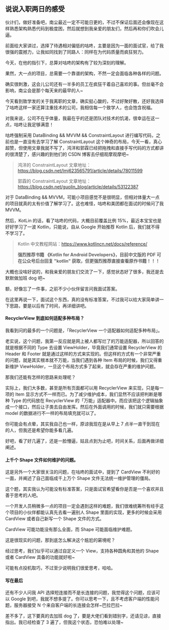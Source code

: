 ## 说说入职两日的感受

伙计们，做好准备吧，南尘最近一定不可能日更的，不过不保证后面还会像现在这样熟悉架构熟悉代码到极度困，然后就想到我亲爱的朋友们，然后再和你们吹会儿逼。

前面给大家讲过，选择了待遇相对偏低的咕咚，主要是因为一面的面试官，给了我很强的震撼力，让我如同找到了同路人：同样在为代码质量而疯狂努力。

今天，在他的指引下，总算对咕咚的架构有了较为深刻的理解。

果然，大一点的项目，总需要一个靠谱的架构，不然一定会面临各种各样的问题。

确实很刺激，这会儿公司还有一半多的员工在疯狂干着自己喜欢的事。但丝毫不会影响，南尘会是那个每天来的最早的人~

今天看到致学发的关于我离职的文章，确实挺心酸的，不过好聚好散，还好我选择了咕咚这样一家还算注重技术的公司，我相信每一个致学人，也会饱含祝福。

对我来说，公司不在乎体量，我最在乎的还是团队对技术的饥渴，很幸运在这一点，咕咚让我足够满意！

咕咚强制采用 DataBinding && MVVM && ConstraintLayout 进行编写代码，之前也是一直没有去学习了解 ConstraintLayout 这个神奇的布局，今天一看，真心超赞，但使用文章我就不写了，鸿洋和郭霖已经把拖拽和直接手写代码的方式都讲的很清楚了，感兴趣的到他们的 CSDN 博客去仔细观摩观摩吧~

> 鸿洋的 ConstraintLayout 文章地址：https://blog.csdn.net/lmj623565791/article/details/78011599
>
> 郭霖的 ConstraintLayout 文章地址：https://blog.csdn.net/guolin_blog/article/details/53122387

对于 DataBinding && MVVM，可能小项目感觉不是很明显，但相对体量大一点的项目就真的太有价值了解学习了。这也难怪，咕咚和美团都在面试的时候问了我 MVVM。

然后，KotLin 的话，看了咕咚的代码，大概目前覆盖比例 15%，最近本宝宝也是好好学习了一波 Kotlin，只能说，自从 Google 开始推荐 Kotlin 后，我们就不得不学习了。

> Kotlin 中文教程网站：https://www.kotlincn.net/docs/reference/
>
> **强烈推荐书籍 《Kotlin for Android Developers》，目前中文版的 PDF 可在公众号后台回复 "kotlin" 获取，但更强烈推荐直接查看原作书籍！！！**

大概也没啥好说的，和我亲爱的朋友们交流了一下，感觉状态好了很多，我还是去默默做加班 dog 吧~

额，好像忘了一件事，之前不少小伙伴留言问我面试答案。

在这里再说一下，面试这个东西，真的没有标准答案，不过我可以给大家简单讲一下思路，要是以后有了时间，再详细讲吧。

#### RecyclerView 到底如何适配多种布局？

我看到问的最多的一个问题是，「RecyclerView 一个适配器如何适配多种布局」。

老实说，这个问题，我第一反应就是网上被人都写烂了的万能适配器，所以回答的就是根据不同的 Type 去设置 ViewHolder，毕竟我们通常设置 RecyclerView 的 Header 和 Footer 就是通过这样的方式来实现的。但这样的方式有一个非常严重的问题，就是其实根本就不万能，当我们遇到各种 Item 布局的时候，我们又得重新维护 ViewHolder，一旦这个布局方式多了起来，就会存在严重的维护问题。

那我们还能有怎样的思路来处理呢？

实际上，我们大多数，甚至是所有页面都可以用 RecyclerView 来实现，只是每一项的 Item 显示方式不一样而已。为了减少维护成本，我们显然不应该把判断是哪种 Type 的代码放在 RecyclerView 的「万能」适配器中。而应该把这个逻辑抽象成一个接口，然后让子类去自由发挥。然后在外面调用的时候，我们就只需要根据 model 的数据进行不一样的布局填充就可以了。

你可能会有点晕，其实我自己也一样，原谅我现在是从早上 7 点半一直干到现在的人，但我还是希望你能多看几遍。

好吧，看了好几遍了，还是一脸懵逼，姑且点到为止吧，时间关系，后面再做详细阐述。

#### 上千个 Shape 文件如何维护的问题。

这是另外一个大家很关注的问题，在咕咚的面试中，提到了 CardView 不利好的一面，并阐述了自己面临成千上万个 Shape 文件无法统一维护管理的僵局。

这个题，其实我认为可能没有标准答案，只是面试官希望看你是否是一个喜欢并且善于思考的人吧。

一个开发人员稍微多一点的项目一定会遇到这样的难题，我们很难统筹所有经手这个项目的小伙伴都能认真先去看一遍别人 Shape 里面的实现，更多的时候会采用 CardView 或者自己新写一个 Shape 文件的方式。

CardView 可能功能没有那么全面，而 Shape 可能面临维护难题。

这是很现实的问题，那到底怎么解决这个尴尬的窘境呢？

经过思考，我们似乎可以通过自定义一个 View，支持各种圆角和其他的 Shape 或者 CardView 具备的功能就好啦~

可能有点投机取巧，不过至少说明我们很爱思考，哈哈。

#### 写在最后

还有不少人问我 API 选择短连接而不是长连接的问题，我觉得这个问题，应该可以 Google 到吧，我就不想多提了。你可以思考一下，且不考虑客户端的性能问题，服务器接受 N 个来自客户端的长连接会怎样~巴拉巴拉~

差不多了，这下要真的去加班 dog 了，要是大佬们看到错别字，还请见谅，直接指出。我已经检查了 3 遍了，但我这个状态，恐怕难以处理~

